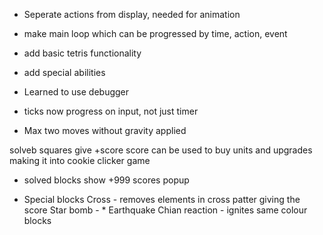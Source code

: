 * Seperate actions from display, needed for animation
* make main loop which can be progressed by time, action, event
* add basic tetris functionality
* add special abilities



* Learned to use debugger
* ticks now progress on input, not just timer
* Max two moves without gravity applied

solveb squares give +score
score can be used to buy units and upgrades
making it into cookie clicker game

* solved blocks show +999 scores popup

* Special blocks
Cross - removes elements in cross patter giving the score
Star bomb - *
Earthquake 
Chian reaction - ignites same colour blocks
